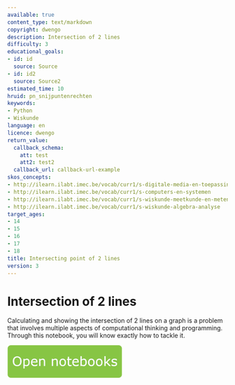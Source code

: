 ```yaml
---
available: true
content_type: text/markdown
copyright: dwengo
description: Intersection of 2 lines
difficulty: 3
educational_goals:
- id: id
  source: Source
- id: id2
  source: Source2
estimated_time: 10
hruid: pn_snijpuntenrechten
keywords:
- Python
- Wiskunde
language: en
licence: dwengo
return_value:
  callback_schema:
    att: test
    att2: test2
  callback_url: callback-url-example
skos_concepts:
- http://ilearn.ilabt.imec.be/vocab/curr1/s-digitale-media-en-toepassingen
- http://ilearn.ilabt.imec.be/vocab/curr1/s-computers-en-systemen
- http://ilearn.ilabt.imec.be/vocab/curr1/s-wiskunde-meetkunde-en-metend-rekenen
- http://ilearn.ilabt.imec.be/vocab/curr1/s-wiskunde-algebra-analyse
target_ages:
- 14
- 15
- 16
- 17
- 18
title: Intersecting point of 2 lines
version: 3
---
```

# Intersection of 2 lines
Calculating and showing the intersection of 2 lines on a graph is a problem that involves multiple aspects of computational thinking and programming. Through this notebook, you will know exactly how to tackle it.

[![](embed/Knop.png "Button")](https://kiks.ilabt.imec.be/hub/tmplogin?id=0405_en "Notebooks Intersections")